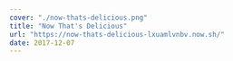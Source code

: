 ```yaml
---
cover: "./now-thats-delicious.png"
title: "Now That's Delicious"
url: "https://now-thats-delicious-lxuamlvnbv.now.sh/"
date: 2017-12-07
---
```


